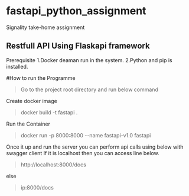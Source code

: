 # fastapi_python_assignment
Signality take-home assignment

Restfull API Using Flaskapi framework
-------

Prerequisite
1.Docker deaman run in the system. 
2.Python and pip is installed.

#How to run the Programme 
>Go to the project root directory and run below command

Create docker image
>docker build -t fastapi .

Run the Container 
>docker run -p 8000:8000 --name fastapi-v1.0 fastapi

Once it up and run the server you can perform api calls using  below with swagger client
If it is localhost then you can access line below.
>http://localhost:8000/docs

else 
>ip:8000/docs 

